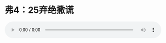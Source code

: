 # 弗4：25弃绝撒谎

<audio style="width: 100%;" preload="false" controls controlslist="nodownload"><source src="//file.simai.life/audio/mp3/old/12275.mp3" type="audio/mpeg">Your browser does not support the audio element.</audio>


